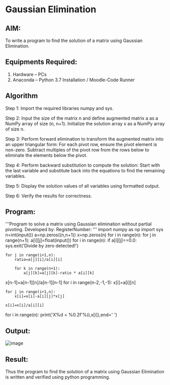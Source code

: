 # Gaussian Elimination

## AIM:
To write a program to find the solution of a matrix using Gaussian Elimination.

## Equipments Required:
1. Hardware – PCs
2. Anaconda – Python 3.7 Installation / Moodle-Code Runner

## Algorithm
Step 1:
Import the required libraries numpy and sys.

Step 2:
Input the size of the matrix n and define augmented matrix a as a NumPy array of size (n, n+1). Initialize the solution array x as a NumPy array of size n.

Step 3:
Perform forward elimination to transform the augmented matrix into an upper triangular form: For each pivot row, ensure the pivot element is non-zero. Subtract multiples of the pivot row from the rows below to eliminate the elements below the pivot.

Step 4:
Perform backward substitution to compute the solution: Start with the last variable and substitute back into the equations to find the remaining variables.

Step 5:
Display the solution values of all variables using formatted output.

Step 6:
Verify the results for correctness.

## Program:
'''Program to solve a matrix using Gaussian elimination without partial pivoting.
Developed by: 
RegisterNumber: 
'''
import numpy as np
import sys
n=int(input())
a=np.zeros((n,n+1))
x=np.zeros(n)
for i in range(n):
    for j in range(n+1):
        a[i][j]=float(input())
for i in range(n):
    if a[i][j]==0.0:
        sys.exit('Divide by zero detected!')
    
    for j in range(i+1,n):
        ratio=a[j][i]/a[i][i]
        
        for k in range(n+1):
            a[j][k]=a[j][k]-ratio * a[i][k]

x[n-1]=a[n-1][n]/a[n-1][n-1]
for i in range(n-2,-1,-1):
    x[i]=a[i][n]
    
    for j in range(i+1,n):
        x[i]=x[i]-a[i][j]*x[j]
        
    x[i]=x[i]/a[i][i]
  
for i in range(n):
    print('X%d = %0.2f'%(i,x[i]),end=' ')

## Output:
![image](https://github.com/user-attachments/assets/ccf9f6a7-b37e-4cd7-b082-e8ffc45aacd6)




## Result:
Thus the program to find the solution of a matrix using Gaussian Elimination is written and verified using python programming.

